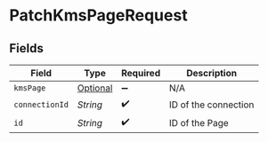 # PatchKmsPageRequest


## Fields

| Field                                               | Type                                                | Required                                            | Description                                         |
| --------------------------------------------------- | --------------------------------------------------- | --------------------------------------------------- | --------------------------------------------------- |
| `kmsPage`                                           | [Optional<KmsPage>](../../models/shared/KmsPage.md) | :heavy_minus_sign:                                  | N/A                                                 |
| `connectionId`                                      | *String*                                            | :heavy_check_mark:                                  | ID of the connection                                |
| `id`                                                | *String*                                            | :heavy_check_mark:                                  | ID of the Page                                      |